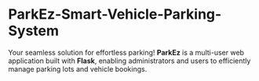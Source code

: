 # ParkEz-Smart-Vehicle-Parking-System
Your seamless solution for effortless parking!   **ParkEz** is a multi-user web application built with **Flask**, enabling administrators and users to efficiently manage parking lots and vehicle bookings.
